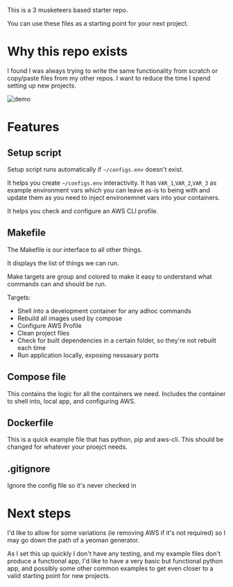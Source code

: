 This is a 3 musketeers based starter repo.

You can use these files as a starting point for your next project.

# Why this repo exists
I found I was always trying to write the same functionality from scratch or copy/paste files from my other repos. I want to reduce the time I spend setting up new projects.

![demo](demo-large.gif)

# Features

## Setup script

Setup script runs automatically if `~/configs.env` doesn't exist.

It helps you create `~/configs.env` interactivity. It has `VAR_1`,`VAR_2`,`VAR_3` as example environment vars which you can leave as-is to being with and update them as you need to inject environemnet vars into your containers.

It helps you check and configure an AWS CLI profile.

## Makefile

The Makefile is our interface to all other things.

It displays the list of things we can run.

Make targets are group and colored to make it easy to understand what commands can and should be run.

Targets:
- Shell into a development container for any adhoc commands
- Rebuild all images used by compose
- Configure AWS Profile
- Clean project files
- Check for built dependencies in a certain folder, so they're not rebuilt each time
- Run application locally, exposing nessasary ports

## Compose file

This contains the logic for all the containers we need. Includes the container to shell into, local app, and configuring AWS.

## Dockerfile

This is a quick example file that has python, pip and aws-cli. This should be changed for whatever your proejct needs.

## .gitignore

Ignore the config file so it's never checked in

# Next steps

I'd like to allow for some variations (ie removing AWS if it's not required) so I may go down the path of a yeoman generator.

As I set this up quickly I don't have any testing, and my example files don't produce a functional app, I'd like to have a very basic but functional python app, and possibly some other common examples to get even closer to a valid starting point for new projects.


